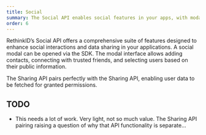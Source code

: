 ```yaml
---
title: Social
summary: The Social API enables social features in your apps, with modal interactions for adding contacts and user selection, plus SDK methods for user info access and contact management.
order: 6
---
```


RethinkID’s Social API offers a comprehensive suite of features designed to enhance social interactions and data sharing in your applications. A social modal can be opened via the SDK. The modal interface allows adding contacts, connecting with trusted friends, and selecting users based on their public information.

The Sharing API pairs perfectly with the Sharing API, enabling user data to be fetched for granted permissions.

## TODO

- This needs a lot of work. Very light, not so much value. The Sharing API pairing raising a question of why that API functionality is separate...